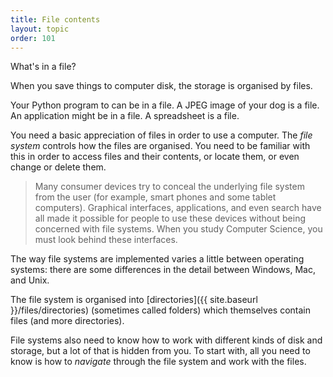 ```yaml
---
title: File contents
layout: topic
order: 101
---
```


What's in a file?

When you save things to computer disk, the storage is organised by files.

Your Python program to can be in a file. A JPEG image of your dog is a file.
An application might be in a file. A spreadsheet is a file.

You need a basic appreciation of files in order to use a computer. The
_file system_ controls how the files are organised. You need to be familiar
with this in order to access files and their contents, or locate them, or
even change or delete them.

> Many consumer devices try to conceal the underlying file system from the user
> (for example, smart phones and some tablet computers). Graphical interfaces,
> applications, and even search have all made it possible for people to use
> these devices without being concerned with file systems. When you study
> Computer Science, you must look behind these interfaces.

The way file systems are implemented varies a little between operating systems:
there are some differences in the detail between Windows, Mac, and Unix.

The file system is organised into
[directories]({{ site.baseurl }}/files/directories) (sometimes called folders)
which themselves contain files (and more directories).

File systems also need to know how to work with different kinds of disk and
storage, but a lot of that is hidden from you. To start with, all you need to
know is how to _navigate_ through the file system and work with the files.
